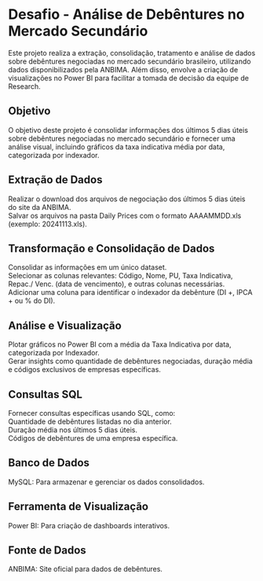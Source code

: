 # Desafio - Análise de Debêntures no Mercado Secundário
Este projeto realiza a extração, consolidação, tratamento e análise de dados sobre debêntures negociadas no mercado secundário brasileiro, utilizando dados disponibilizados pela ANBIMA. Além disso, envolve a criação de visualizações no Power BI para facilitar a tomada de decisão da equipe de Research.
## Objetivo
O objetivo deste projeto é consolidar informações dos últimos 5 dias úteis sobre debêntures negociadas no mercado secundário e fornecer uma análise visual, incluindo gráficos da taxa indicativa média por data, categorizada por indexador.
## Extração de Dados
Realizar o download dos arquivos de negociação dos últimos 5 dias úteis do site da ANBIMA.<br>
Salvar os arquivos na pasta Daily Prices com o formato AAAAMMDD.xls (exemplo: 20241113.xls).
## Transformação e Consolidação de Dados
Consolidar as informações em um único dataset.<br>
Selecionar as colunas relevantes: Código, Nome, PU, Taxa Indicativa, Repac./ Venc. (data de vencimento), e outras colunas necessárias.<br>
Adicionar uma coluna para identificar o indexador da debênture (DI +, IPCA + ou % do DI).
## Análise e Visualização
Plotar gráficos no Power BI com a média da Taxa Indicativa por data, categorizada por Indexador.<br>
Gerar insights como quantidade de debêntures negociadas, duração média e códigos exclusivos de empresas específicas.
## Consultas SQL
Fornecer consultas específicas usando SQL, como:<br>
Quantidade de debêntures listadas no dia anterior.<br>
Duração média nos últimos 5 dias úteis.<br>
Códigos de debêntures de uma empresa específica.
## Banco de Dados
MySQL: Para armazenar e gerenciar os dados consolidados.
## Ferramenta de Visualização
Power BI: Para criação de dashboards interativos.
## Fonte de Dados
ANBIMA: Site oficial para dados de debêntures.
